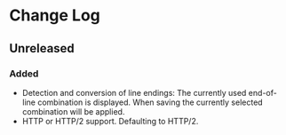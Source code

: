 # Change Log

## Unreleased
### Added
- Detection and conversion of line endings: The currently used end-of-line combination is displayed. When saving the currently selected combination will be applied. 
- HTTP or HTTP/2 support.  Defaulting to HTTP/2.